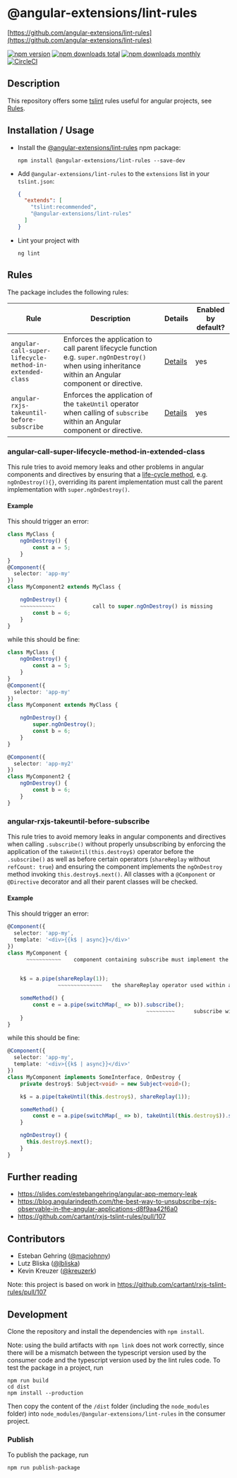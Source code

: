 # @angular-extensions/lint-rules
[https://github.com/angular-extensions/lint-rules](https://github.com/angular-extensions/lint-rules)

[![npm version](https://img.shields.io/npm/v/@angular-extensions/lint-rules.svg?style=flat-square)](https://www.npmjs.com/package/@angular-extensions/lint-rules)
[![npm downloads total](https://img.shields.io/npm/dt/@angular-extensions/lint-rules.svg?style=flat-square)](https://www.npmjs.com/package/@angular-extensions/lint-rules)
[![npm downloads monthly](https://img.shields.io/npm/dm/@angular-extensions/lint-rules.svg?style=flat-square)](https://www.npmjs.com/package/@angular-extensions/lint-rules)
[![CircleCI](https://circleci.com/gh/angular-extensions/lint-rules.svg?style=svg)](https://circleci.com/gh/angular-extensions/lint-rules)

## Description
This repository offers some [tslint](https://github.com/palantir/tslint) rules useful for angular projects, see [Rules](#Rules).

## Installation / Usage
* Install the [@angular-extensions/lint-rules](https://www.npmjs.com/package/@angular-extensions/lint-rules) npm package:
  ```
  npm install @angular-extensions/lint-rules --save-dev
  ```
* Add `@angular-extensions/lint-rules` to the `extensions` list in your `tslint.json`:
  ```json
  {
    "extends": [
      "tslint:recommended",
      "@angular-extensions/lint-rules"
    ]
  }
  ```
* Lint your project with
  ```
  ng lint
  ```

## Rules
The package includes the following rules:

| Rule | Description | Details | Enabled by default? |
| --- | --- | --- | --- |
| `angular-call-super-lifecycle-method-in-extended-class` | Enforces the application to call parent lifecycle function e.g. `super.ngOnDestroy()` when using inheritance within an Angular component or directive. | [Details](#angular-call-super-lifecycle-method-in-extended-class) | yes |
| `angular-rxjs-takeuntil-before-subscribe` | Enforces the application of the `takeUntil` operator when calling of `subscribe` within an Angular component or directive. | [Details](#angular-rxjs-takeuntil-before-subscribe) | yes |

### angular-call-super-lifecycle-method-in-extended-class
This rule tries to avoid memory leaks and other problems in angular components and directives by ensuring that 
a [life-cycle method](https://angular.io/guide/lifecycle-hooks), e.g. `ngOnDestroy(){}`, overriding its parent implementation 
must call the parent implementation with `super.ngOnDestroy()`.

#### Example
This should trigger an error:
```typescript
class MyClass {
    ngOnDestroy() {
        const a = 5;
    }
}
@Component({
  selector: 'app-my'
})
class MyComponent2 extends MyClass {

    ngOnDestroy() {
    ~~~~~~~~~~~            call to super.ngOnDestroy() is missing
        const b = 6;
    }
}
```
while this should be fine:
```typescript
class MyClass {
    ngOnDestroy() {
        const a = 5;
    }
}
@Component({
  selector: 'app-my'
})
class MyComponent extends MyClass {

    ngOnDestroy() {
        super.ngOnDestroy();
        const b = 6;
    }
}

@Component({
  selector: 'app-my2'
})
class MyComponent2 {
    ngOnDestroy() {
        const b = 6;
    }
}
```


### angular-rxjs-takeuntil-before-subscribe

This rule tries to avoid memory leaks in angular components and directives when calling `.subscribe()` without properly unsubscribing 
by enforcing the application of the `takeUntil(this.destroy$)` operator before the `.subscribe()` 
as well as before certain operators (`shareReplay` without `refCount: true`)
and ensuring the component implements the `ngOnDestroy` 
method invoking `this.destroy$.next()`.
All classes with a `@Component` or `@Directive` decorator and all their parent classes will be checked.

#### Example
This should trigger an error:
```typescript
@Component({
  selector: 'app-my',
  template: '<div>{{k$ | async}}</div>'
})
class MyComponent {
      ~~~~~~~~~~~    component containing subscribe must implement the ngOnDestroy() method

    
    k$ = a.pipe(shareReplay(1));
                ~~~~~~~~~~~~~~   the shareReplay operator used within a component must be preceded by takeUntil

    someMethod() {
        const e = a.pipe(switchMap(_ => b)).subscribe();
                                            ~~~~~~~~~      subscribe within a component must be preceded by takeUntil
    }
}
```

while this should be fine:
```typescript
@Component({
  selector: 'app-my',
  template: '<div>{{k$ | async}}</div>'
})
class MyComponent implements SomeInterface, OnDestroy {
    private destroy$: Subject<void> = new Subject<void>();

    k$ = a.pipe(takeUntil(this.destroy$), shareReplay(1));

    someMethod() {
        const e = a.pipe(switchMap(_ => b), takeUntil(this.destroy$)).subscribe();
    }

    ngOnDestroy() {
      this.destroy$.next();
    }
}
```


## Further reading
* https://slides.com/estebangehring/angular-app-memory-leak
* https://blog.angularindepth.com/the-best-way-to-unsubscribe-rxjs-observable-in-the-angular-applications-d8f9aa42f6a0
* https://github.com/cartant/rxjs-tslint-rules/pull/107

## Contributors
* Esteban Gehring ([@macjohnny](https://github.com/macjohnny))
* Lutz Bliska ([@lbliska](https://github.com/lbliska))
* Kevin Kreuzer ([@kreuzerk](https://github.com/kreuzerk))

Note: this project is based on work in https://github.com/cartant/rxjs-tslint-rules/pull/107

## Development
Clone the repository and install the dependencies with `npm install`.

Note: using the build artifacts with `npm link` does not work correctly, 
since there will be a mismatch between the typescript version used by the consumer code 
and the typescript version used by the lint rules code. 
To test the package in a project, run 
```
npm run build
cd dist
npm install --production
``` 
Then copy the content of the `/dist` folder (including the `node_modules` folder) into `node_modules/@angular-extensions/lint-rules` 
in the consumer project.

### Publish
To publish the package, run
```
npm run publish-package
```

